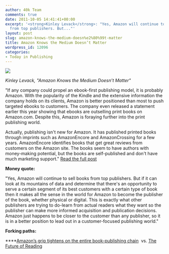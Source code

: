 ```yaml
---
author: 40k Team
comments: true
date: 2011-10-05 14:41:41+00:00
excerpt: '<strong>Kinley Levack</strong>: "Yes, Amazon will continue to sell books
  from top publishers. But..."'
layout: post
slug: amazon-knows-the-medium-doesn%e2%80%99t-matter
title: Amazon Knows the Medium Doesn’t Matter
wordpress_id: 12096
categories:
- Today in Publishing
---
```


![](http://www.40kbooks.com/wp-content/uploads/Publishing1.jpg)

_Kinley Levack, "Amazon Knows the Medium Doesn’t Matter"_

"If any company could propel an ebook-first publishing model, it is probably Amazon. With the popularity of the Kindle and the extensive information the company holds on its clients, Amazon is better positioned than most to push targeted ebooks to customers. The company even released a statement earlier this year showing that ebooks are outselling print books on Amazon.com. Despite this, Amazon is foraying further into the print publishing world.

Actually, publishing isn't new for Amazon. It has published printed books through imprints such as AmazonEncore and AmazonCrossing for a few years. AmazonEncore identifies books that get great reviews from customers on the Amazon site. The books seem to have authors with money-making potential, but the books are self-published and don't have much marketing support."
[Read the full post](http://www.econtentmag.com/Articles/News/News-Feature/Amazon-Knows-the-Medium-Doesnt-Matter-78026.htm)

**Money quote:**

"Yes, Amazon will continue to sell books from top publishers. But if it can look at its mountains of data and determine that there's an opportunity to serve a certain segment of its best customers with a certain type of book then it makes all the sense in the world for Amazon to become the publisher of the book, whether physical or digital. This is exactly what other publishers are trying to do-learn from actual readers what they want so the publisher can make more informed acquisition and publication decisions. Amazon just happens to be closer to the customer than any publisher, so it is in a better position to lead out in a customer-focused publishing world."

**Forking paths:**

****[Amazon’s grip tightens on the entire book-publishing chain](http://www.40kbooks.com/?p=11727)  vs. [The Future of Reading](http://www.40kbooks.com/?p=12051)
